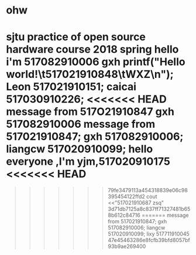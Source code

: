 # ohw
sjtu practice of open source hardware course 2018 spring
hello  i'm 517082910006 gxh
printf("Hello world!\t517021910848\tWXZ\n");
Leon 517021910151;
caicai 517030910226;
<<<<<<< HEAD
message from 517O21910847
gxh 517082910006
message from 517021910847;
gxh 517082910006;
liangcw 517020910099;
hello everyone ,l'm yjm,517020910175
<<<<<<< HEAD
=======
>>>>>>> 79fe3479113a454318839e06c98395454122ffd2
cout <<"517021910687 zsq"
>>>>>>> 3d71db7125a8c837ff71327481b658b612c84716
=======
message from 517021910847;
gxh 517082910006;
liangcw 517020910099;
lixy 517711910045
>>>>>>> 47e45463286e8fcfb39bfd8057bf93b9ae269400
